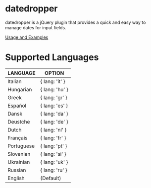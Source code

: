 # datedropper
datedropper is a jQuery plugin that provides a quick and easy way to manage dates for input fields.


[Usage and Examples](http://bit.ly/17ab6dt)

# Supported Languages

LANGUAGE  | OPTION
--------- | ---------
Italian   | { lang: 'it' }
Hungarian | { lang: 'hu' }
Greek	  | { lang: 'gr' }
Español	  | { lang: 'es' }
Dansk	  | { lang: 'da' }
Deustche  | { lang: 'de' }
Dutch     | { lang: 'nl' }
Français  | { lang: 'fr' }
Portuguese | { lang: 'pt' }
Slovenian  | { lang: 'si' }
Ukrainian  | { lang: 'uk' }
Russian    | { lang: 'ru' }
English	   | (Default)

